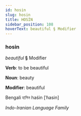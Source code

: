```yaml
---
id: hosin
slug: hosin
title: HOSİN
sidebar_position: 108
hoverText: beautiful § Modifier
---
```


### hosin

*beautiful* **§** Modifier

**Verb**: to be beautiful

**Noun**: beauty

**Modifier**: beautiful

Bengali হাসিন haśin [ˈɦasin]

*Indo-Iranian Language Family*